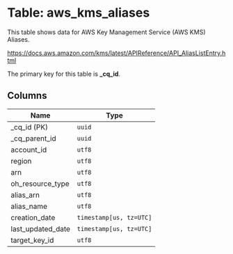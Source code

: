# Table: aws_kms_aliases

This table shows data for AWS Key Management Service (AWS KMS) Aliases.

https://docs.aws.amazon.com/kms/latest/APIReference/API_AliasListEntry.html

The primary key for this table is **_cq_id**.

## Columns

| Name          | Type          |
| ------------- | ------------- |
|_cq_id (PK)|`uuid`|
|_cq_parent_id|`uuid`|
|account_id|`utf8`|
|region|`utf8`|
|arn|`utf8`|
|oh_resource_type|`utf8`|
|alias_arn|`utf8`|
|alias_name|`utf8`|
|creation_date|`timestamp[us, tz=UTC]`|
|last_updated_date|`timestamp[us, tz=UTC]`|
|target_key_id|`utf8`|